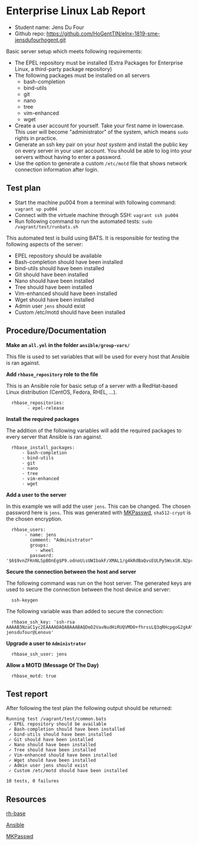 # Enterprise Linux Lab Report

- Student name: Jens Du Four
- Github repo: <https://github.com/HoGentTIN/elnx-1819-sme-jensdufourhogent.git>

Basic server setup which meets following requirements:

- The EPEL repository must be installed (Extra Packages for Enterprise Linux, a third-party package repository)
- The following packages must be installed on all servers
    - bash-completion
    - bind-utils
    - git
    - nano
    - tree
    - vim-enhanced
    - wget
- Create a user account for yourself. Take your first name in lowercase. This user will become "administrator" of the system, which means `sudo` rights in practice.
- Generate an ssh key pair on your *host system* and install the public key on every server in your user account. You should be able to log into your servers without having to enter a password.
- Use the option to generate a custom `/etc/motd` file that shows network connection information after login.

## Test plan

* Start the machine pu004 from a terminal with following command: `vagrant up pu004`
* Connect with the virtuele machine through SSH: `vagrant ssh pu004`
* Run following command to run the automated tests: `sudo /vagrant/test/runbats.sh`

This automated test is build using BATS. It is responsible for testing the following aspects of the server:

* EPEL repository should be available
* Bash-completion should have been installed
* bind-utils should have been installed
* Git should have been installed
* Nano should have been installed
* Tree should have been installed
* Vim-enhanced should have been installed
* Wget should have been installed
* Admin user `jens` should exist
* Custom /etc/motd should have been installed


## Procedure/Documentation

**Make an `all.yml` in the folder `ansible/group-vars/`**

This file is used to set variables that will be used for every host that Ansible is ran against.

**Add `rhbase_repository` role to the file**

This is an Ansible role for basic setup of a server with a RedHat-based Linux distribution (CentOS, Fedora, RHEL, ...).

      rhbase_repositories:
            - epel-release

**Install the required packages**

The addition of the following variables will add the required packages to every server that Ansible is ran against.

      rhbase_install_packages:
          - bash-completion
          - bind-utils
          - git
          - nano
          - tree
          - vim-enhanced
          - wget

**Add a user to the server**

In this example we will add the user `jens`. This can be changed. The chosen password here is `jens`. 
This was generated with [MKPasswd](https://www.mkpasswd.net/index.php), `sha512-crypt` is the chosen encryption.

      rhbase_users:
           - name: jens
             comment: "Administrator"
             groups:
               - wheel
             password: '$6$9vnZFKnNLSpBOnEg$P9.odnoUisUWIbakF/XMAL1/g4kRdBaQvsEULPy5WsxSR.N2preY8n6oqQDHvXai8R0I7EjJOO9RfGktU/MOZ1'


**Secure the connection between the host and server**

The following command was run on the host server. The generated keys are used to secure the connection between the host device and server:

      ssh-keygen

The following variable was than added to secure the connection:

      rhbase_ssh_key: 'ssh-rsa AAAAB3NzaC1yc2EAAAADAQABAAABAQDeD2VavNudHiRUQVMDO+fhrssLQ3qRHcpgoG2gkAYX0BUxzxkPdxwBy0oCGtHPWRYIc2g5tp7VyYdyKNC1EgDMTerxm/Fs/ksIKc2mJSoxIAwIMFhqdqmtx0XvNheCX1QGRM0Wx5fXD2Qnqx4hVVcmV+NY/5L9Pb/a2AqlSH4BXJt/Yd1tbY14kedQ36siLVk6vQ3U+x+pWFyGI3MAnicjW/nyIHb8VEDmJ+zDExut0ku2iMyYP/CwQf5ltEVlDxbNqrfGDQ5f33mJ215/lIPIh8W7AqdKwz2qARI73rFS7SYmI7GXhoAQt49/aFiGdapgls2qmkSjsnvTvd6/w2CB jensdufour@Lenovo'

**Upgrade a user to `Administrator`**

      rhbase_ssh_user: jens

**Allow a MOTD (Message Of The Day)**

      rhbase_motd: true

## Test report

After following the test plan the following output should be returned:

	Running test /vagrant/test/common.bats
	 ✓ EPEL repository should be available
	 ✓ Bash-completion should have been installed
	 ✓ bind-utils should have been installed
	 ✓ Git should have been installed
	 ✓ Nano should have been installed
	 ✓ Tree should have been installed
	 ✓ Vim-enhanced should have been installed
	 ✓ Wget should have been installed
	 ✓ Admin user jens should exist
	 ✓ Custom /etc/motd should have been installed

	10 tests, 0 failures

## Resources

[rh-base](https://galaxy.ansible.com/bertvv/rh-base/)

[Ansible](http://docs.ansible.com/ansible/become.html)

[MKPasswd](https://www.mkpasswd.net/index.php)
